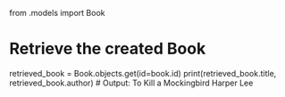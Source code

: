 from .models import Book

# Retrieve the created Book
retrieved_book = Book.objects.get(id=book.id)
print(retrieved_book.title, retrieved_book.author)  # Output: To Kill a Mockingbird Harper Lee